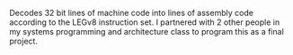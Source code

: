 Decodes 32 bit lines of machine code into lines of assembly code according to the LEGv8 instruction set.
I partnered with 2 other people in my systems programming and architecture class to program this as a final project.

